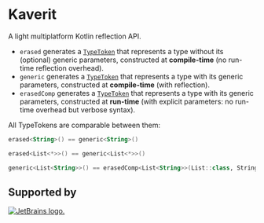 Kaverit
===========

A light multiplatform Kotlin reflection API.

* `erased` generates a [`TypeToken`](https://github.com/kosi-libs/Kaverit/blob/master/kaverit/src/commonMain/kotlin/org/kodein/type/TypeToken.kt) that represents a type without its (optional) generic parameters, constructed at **compile-time** (no run-time reflection overhead).
* `generic` generates a [`TypeToken`](https://github.com/kosi-libs/Kaverit/blob/master/kaverit/src/commonMain/kotlin/org/kodein/type/TypeToken.kt) that represents a type with its generic parameters, constructed at **compile-time** (with reflection).
* `erasedComp` generates a [`TypeToken`](https://github.com/kosi-libs/Kaverit/blob/master/kaverit/src/commonMain/kotlin/org/kodein/type/TypeToken.kt) that represents a type with its generic parameters, constructed at **run-time** (with explicit parameters: no run-time overhead but verbose syntax).

All TypeTokens are comparable between them:

```kotlin
erased<String>() == generic<String>()

erased<List<*>>() == generic<List<*>>()

generic<List<String>>() == erasedComp<List<String>>(List::class, String::class)
```

## Supported by

[![JetBrains logo.](https://resources.jetbrains.com/storage/products/company/brand/logos/jetbrains.svg)](https://jb.gg/OpenSourceSupport)
